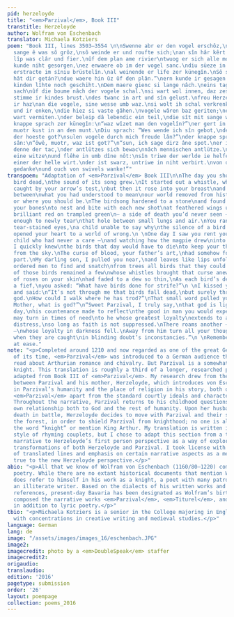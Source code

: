 ```yaml
---
pid: herzeloyde
title: "<em>Parzival</em>, Book III"
transtitle: Herzeloyde
author: Wolfram von Eschenbach
translator: Michaela Kotziers
poem: "Book III, lines 3503–3554 \n\nSwenne abr er den vogel erschôz,\ndes schal von
  sange ê was sô grôz,\nsô weinde er und roufte sich;\nan sîn hâr kêrt er gerich.\nsîp
  lîp was clâr und fier.\nûf dem plan ame rivier\ntwuog er sich alle morgen.\nerne
  kunde niht gesorgen,\nez enwaere ob im der vogel sanc.\ndiu süeze in sîn herze dranc.\ndaz
  erstracte im sîniu brüstelîn.\nal weinende er life zer künegîn.\nSô sprach si: “wer
  hât dir getán?\ndue waere hin ûz ûf den plân.”\nern kunde ir gesagen niht,\nals
  kinden lîhte noch geschiht.\nDem maere gienc si lange nâch.\neins tages si in kapfen
  sach\nûf die boume nâch der vogele schal.\nsi wart wol innen, daz zeswal\nvon der
  stimme ir kindes brust.\ndes twanc in art und sîn gelust.\nfrou Herzeloyde kêrt
  ir haz\nan die vogele, sine wesse umb waz.\nsi wolt ih schal verkrenken.\nir bûliute
  und ir enken,\ndie hiez si vaste gâhen.\nvogele wâren baz geriten;\nestlîches sterbern
  wart vermiten.\nder beleip dâ lebendic ein teil,\ndie sît mit sange wurden geil.\nder
  knappe sprach zer künegîn:\n“waz wîzet man den vogelîn?”\ner gert in frides sâ zestunt.\nsîn
  muotr kust in an den munt.\nDiu sprach: “Wes wende ich sîn gebot,\nder doch ist
  der hoeste got?\nsulen vogele durch mich freude lân?”\nder knappe sprach zer muotr
  sân:\n“ôwê, muotr, waz ist got?”\n“sun, ich sage dirz âne spot.\ner ist noch liehtr
  denne der tac,\nder antlützes sich bewac\nnâch mennischen antlütze.\nsun, merke
  eine witze\nund flêhe in umb dîne nôt:\nsîn triwe der werlde ie helfe bôt.\nSô heizet
  einer der helle wirt.\nder ist swarz, untriwe in niht verbirt.\nvon dem kêre dîne
  gedanke\nund ouch von swivels wanke!”"
transpoem: "Adaptation of <em>Parzival</em> Book III\n\nThe day you shot your first
  bird dead,\nthe sound of its song grew.\nIt started out a whistle, whispering through\nleaves
  caught by your arrow’s test,\nbut then it rose into your breast\nand ripped a hole
  between\nwhat you had understood to mean\nour world removed from history\nand you,
  or where you should be.\nThe birdsong hardened to a stone\nand found a place among
  your bones\nto nest and bite with each new shot\nat feathered wings until a spot\nof
  brilliant red on trampled green\n— a side of death you’d never seen —\nwas just
  enough to newly tear\nthat hole between small lungs and air.\nYou ran to me with
  tear-stained eyes,\na child unable to say why\nthe silence of a bird’s sweet song\nhad
  opened your heart to a world of wrong.\n \nOne day I saw you rent your hair\n— my
  child who had never a care —\nand watching how the magpie drew\ninto your chest,
  I quickly knew\nthe birds that day would have to die\nto keep your thoughts turned
  from the sky.\nThe curse of blood, your father’s art,\nhad somehow found your weakest
  part.\nMy darling son, I pulled you near,\nand leaves like lips unfolded fear.\nI
  ordered men to find and snatch\nfrom trees all birds that they could catch,\nbut
  of those birds remained a few\nwhose whistles brought that curse anew.\nThe touch
  of roses on your skin\nhad faded to a dew so thin,\nAs each bird’s death became
  a fief,\nyou asked: “What have birds done for strife?”\n \nI kissed you on the mouth
  and said:\n“It’s not through me that birds fall dead,\nbut surely through the highest
  god.\nHow could I walk where he has trod?”\nThat small word pulled your chest abroad:\n“Ôwe,
  Mother, what is god?”\n“Sweet Parzival, I truly say,\nthat god is lighter than the
  day,\nhis countenance made to reflect\nthe good in man you would expect.\nFor you
  may turn in times of need\nto he whose greatest loyalty\nextends to all found in
  distress,\nso long as faith is not suppressed.\nThere roams another — lord of hell
  —\nwhose loyalty in darkness fell.\nAway from him turn all your thoughts,\nespecially
  when they are caught\nin blinding doubt’s inconstancies.”\n \nRemember how we lived
  at ease."
note: "<p>Completed around 1210 and now regarded as one of the great German epics
  of its time, <em>Parzival</em> was introduced to a German audience that had already
  read about Arthurian romance and chivalry. But Parzival is a somewhat alternative
  knight. This translation is roughly a third of a longer, researched piece that I
  adapted from Book III of <em>Parzival</em>. My research drew from the conversation
  between Parzival and his mother, Herzeloyde, which introduces von Eschenbach’s interest
  in Parzival’s humanity and the place of religion in his story, both of which set
  <em>Parzival</em> apart from the standard courtly ideals and characters of Arthuriana.
  Throughout the narrative, Parzival returns to his childhood questions about his
  own relationship both to God and the rest of humanity. Upon her husband Gahmuret’s
  death in battle, Herzeloyde decides to move with Parzival and their servants to
  the forest, in order to shield Parzival from knighthood; no one is allowed to speak
  the word “knight” or mention King Arthur. My translation is written in von Eschenbach’s
  style of rhyming couplets, but I chose to adapt this section from a third-person
  narrative to Herzeloyde’s first person perspective as a way of exploring the character
  transformations of both Herzeloyde and Parzival. I took license with the reordering
  of translated lines and emphasis on certain narrative aspects as a means of staying
  true to the new Herzeloyde perspective.</p>"
abio: "<p>All that we know of Wolfram von Eschenbach (1160/80–1220) comes from his
  poetry. While there are no extant historical documents that mention Wolfram, he
  does refer to himself in his work as a knight, a poet with many patrons, and even
  an illiterate writer. Based on the dialects of his written works and their geographical
  references, present-day Bavaria has been designated as Wolfram’s birthplace. Wolfram
  composed the narrative works <em>Parzival</em>, <em>Titurel</em>, and <em>Willehalm</em>,
  in addition to lyric poetry.</p>"
tbio: "<p>Michaela Kotziers is a senior in the College majoring in English literature
  with concentrations in creative writing and medieval studies.</p>"
language: German
lang: de
image: "/assets/images/images_16/eschenbach.JPG"
image2:
imagecredit: photo by a <em>DoubleSpeak</em> staffer
imagecredit2:
origaudio:
translaudio:
edition: '2016'
pagetype: submission
order: '26'
layout: poempage
collection: poems_2016
---
```

